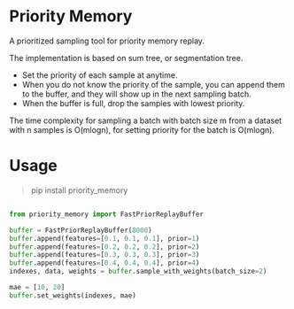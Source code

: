 # Priority Memory

A prioritized sampling tool for priority memory replay.

The implementation is based on sum tree, or segmentation tree.

- Set the priority of each sample at anytime. 
- When you do not know the priority of the sample, you can append 
  them to the buffer, and they will show up in the next sampling batch.
- When the buffer is full, drop the samples with lowest priority.

The time complexity for sampling a batch with batch size m 
from a dataset with n samples is O(mlogn), for setting priority 
for the batch is O(mlogn).


# Usage

> pip install priority_memory

```python

from priority_memory import FastPriorReplayBuffer

buffer = FastPriorReplayBuffer(8000)
buffer.append(features=[0.1, 0.1, 0.1], prior=1)
buffer.append(features=[0.2, 0.2, 0.2], prior=2)
buffer.append(features=[0.3, 0.3, 0.3], prior=3)
buffer.append(features=[0.4, 0.4, 0.4], prior=4)
indexes, data, weights = buffer.sample_with_weights(batch_size=2)

mae = [10, 20]
buffer.set_weights(indexes, mae)

```


